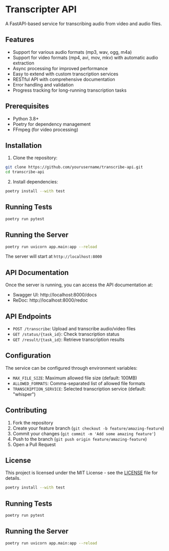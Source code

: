 # Transcripter API

A FastAPI-based service for transcribing audio from video and audio files.

## Features

- Support for various audio formats (mp3, wav, ogg, m4a)
- Support for video formats (mp4, avi, mov, mkv) with automatic audio extraction
- Async processing for improved performance
- Easy to extend with custom transcription services
- RESTful API with comprehensive documentation
- Error handling and validation
- Progress tracking for long-running transcription tasks

## Prerequisites

- Python 3.8+
- Poetry for dependency management
- FFmpeg (for video processing)

## Installation

1. Clone the repository:
```bash
git clone https://github.com/yourusername/transcribe-api.git
cd transcribe-api
```

2. Install dependencies:
```bash
poetry install --with test
```

## Running Tests

```bash
poetry run pytest
```

## Running the Server

```bash
poetry run uvicorn app.main:app --reload
```

The server will start at `http://localhost:8000`

## API Documentation

Once the server is running, you can access the API documentation at:
- Swagger UI: http://localhost:8000/docs
- ReDoc: http://localhost:8000/redoc

## API Endpoints

- `POST /transcribe`: Upload and transcribe audio/video files
- `GET /status/{task_id}`: Check transcription status
- `GET /result/{task_id}`: Retrieve transcription results

## Configuration

The service can be configured through environment variables:
- `MAX_FILE_SIZE`: Maximum allowed file size (default: 100MB)
- `ALLOWED_FORMATS`: Comma-separated list of allowed file formats
- `TRANSCRIPTION_SERVICE`: Selected transcription service (default: "whisper")

## Contributing

1. Fork the repository
2. Create your feature branch (`git checkout -b feature/amazing-feature`)
3. Commit your changes (`git commit -m 'Add some amazing feature'`)
4. Push to the branch (`git push origin feature/amazing-feature`)
5. Open a Pull Request

## License

This project is licensed under the MIT License - see the [LICENSE](LICENSE) file for details.

```bash
poetry install --with test
```

## Running Tests

```bash
poetry run pytest
```

## Running the Server

```bash
poetry run uvicorn app.main:app --reload
```
